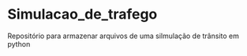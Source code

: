 # Simulacao_de_trafego
 Repositório para armazenar arquivos de uma silmulação de trânsito em python
